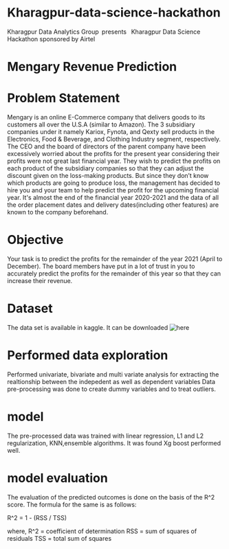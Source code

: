 # Kharagpur-data-science-hackathon
Kharagpur Data Analytics Group presents  Kharagpur Data Science Hackathon sponsored by Airtel

 # Mengary Revenue Prediction
 
 # Problem Statement

Mengary is an online E-Commerce company that delivers goods to its customers all over the U.S.A (similar to Amazon). The 3 subsidiary companies under it namely Kariox, Fynota, and Qexty sell products in the Electronics, Food & Beverage, and Clothing Industry segment, respectively. The CEO and the board of directors of the parent company have been excessively worried about the profits for the present year considering their profits were not great last financial year. They wish to predict the profits on each product of the subsidiary companies so that they can adjust the discount given on the loss-making products. But since they don’t know which products are going to produce loss, the management has decided to hire you and your team to help predict the profit for the upcoming financial year. It's almost the end of the financial year 2020-2021 and the data of all the order placement dates and delivery dates(including other features) are known to the company beforehand.
# Objective

Your task is to predict the profits for the remainder of the year 2021 (April to December). The board members have put in a lot of trust in you to accurately predict the profits for the remainder of this year so that they can increase their revenue. 


# Dataset
 The data set is available in kaggle. It can be downloaded ![here](https://www.kaggle.com/c/mengary-revenue-prediction/data)
 
#  Performed data exploration
 Performed univariate, bivariate and multi variate analysis for extracting the realtionship between the indepedent as well as dependent variables
 Data pre-processing was done to create dummy variables and to treat outliers.
 
 # model
 The pre-processed data was trained with linear regression, L1 and L2 regularization, KNN,ensemble algorithms.
 It was found Xg boost performed well.
 
 # model evaluation
 The evaluation of the predicted outcomes is done on the basis of the R^2 score. The formula for the same is as follows:

R^2 = 1 - (RSS / TSS)

where,
R^2 = coefficient of determination
RSS = sum of squares of residuals
TSS = total sum of squares







